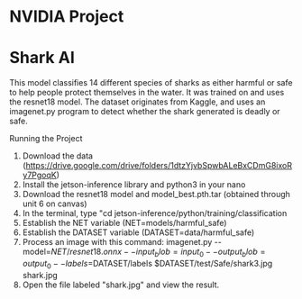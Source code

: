 # NVIDIA Project

# Shark AI

This model classifies 14 different species of sharks as either harmful or safe to help people protect themselves in the water. It was trained on and uses the resnet18 model. The dataset originates from Kaggle, and uses an imagenet.py program to detect whether the shark generated is deadly or safe.

Running the Project

1. Download the data (https://drive.google.com/drive/folders/1dtzYjvbSpwbALeBxCDmG8ixoRy7PgoqK)
2. Install the jetson-inference library and python3 in your nano
3. Download the resnet18 model and model_best.pth.tar (obtained through unit 6 on canvas)
4. In the terminal, type "cd jetson-inference/python/training/classification
5. Establish the NET variable (NET=models/harmful_safe)
6. Establish the DATASET variable (DATASET=data/harmful_safe)
7. Process an image with this command: imagenet.py --model=$NET/resnet18.onnx --input_blob=input_0 --output_blob=output_0 --labels=$DATASET/labels $DATASET/test/Safe/shark3.jpg shark.jpg
8. Open the file labeled "shark.jpg" and view the result.

